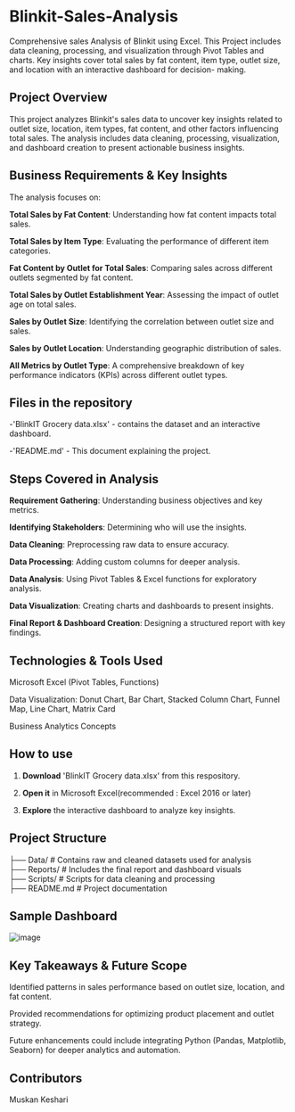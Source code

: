 # Blinkit-Sales-Analysis
Comprehensive sales Analysis of Blinkit using Excel. This Project includes data cleaning, processing, and visualization through Pivot Tables and charts. Key insights cover total sales by fat content, item type, outlet size, and location with an interactive dashboard for decision- making. 


## Project Overview

This project analyzes Blinkit's sales data to uncover key insights related to outlet size, location, item types, fat content, and other factors influencing total sales. The analysis includes data cleaning, processing, visualization, and dashboard creation to present actionable business insights.


## Business Requirements & Key Insights

The analysis focuses on:

**Total Sales by Fat Content**: Understanding how fat content impacts total sales.

**Total Sales by Item Type**: Evaluating the performance of different item categories.

**Fat Content by Outlet for Total Sales**: Comparing sales across different outlets segmented by fat content.

**Total Sales by Outlet Establishment Year**: Assessing the impact of outlet age on total sales.

**Sales by Outlet Size**: Identifying the correlation between outlet size and sales.

**Sales by Outlet Location**: Understanding geographic distribution of sales.

**All Metrics by Outlet Type**: A comprehensive breakdown of key performance indicators (KPIs) across different outlet types.


## Files in the repository

-'BlinkIT Grocery data.xlsx' - contains the dataset and an interactive dashboard.

-'README.md' - This document explaining the project.


## Steps Covered in Analysis

**Requirement Gathering**: Understanding business objectives and key metrics.

**Identifying Stakeholders**: Determining who will use the insights.

**Data Cleaning**: Preprocessing raw data to ensure accuracy.

**Data Processing**: Adding custom columns for deeper analysis.

**Data Analysis**: Using Pivot Tables & Excel functions for exploratory analysis.

**Data Visualization**: Creating charts and dashboards to present insights.

**Final Report & Dashboard Creation**: Designing a structured report with key findings.


## Technologies & Tools Used

Microsoft Excel (Pivot Tables, Functions)

Data Visualization: Donut Chart, Bar Chart, Stacked Column Chart, Funnel Map, Line Chart, Matrix Card

Business Analytics Concepts

## How to use

1. **Download** 'BlinkIT Grocery data.xlsx' from this respository.

2. **Open it** in Microsoft Excel(recommended : Excel 2016 or later)

3. **Explore** the interactive dashboard to analyze key insights.



## Project Structure

├── Data/              # Contains raw and cleaned datasets used for analysis  
├── Reports/           # Includes the final report and dashboard visuals  
├── Scripts/           # Scripts for data cleaning and processing  
├── README.md          # Project documentation  


## Sample Dashboard

![image](https://github.com/user-attachments/assets/1394997c-b3eb-4fb0-8946-d3f1341f9e55)




## Key Takeaways & Future Scope

Identified patterns in sales performance based on outlet size, location, and fat content.

Provided recommendations for optimizing product placement and outlet strategy.

Future enhancements could include integrating Python (Pandas, Matplotlib, Seaborn) for deeper analytics and automation.


## Contributors
Muskan Keshari
